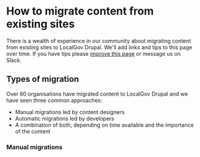 # How to migrate content from existing sites

There is a wealth of experience in our community about migrating content from existing sites to LocalGov Drupal. We'll add links and tips to this page over time. If you have tips please [improve this page](https://github.com/localgovdrupal/docs/edit/main/docs/src/content/how-to/how-to-migrate-content-from-existing-sites.md) or message us on Slack.

## Types of migration

Over 60 organisations have migrated content to LocalGov Drupal and we have seen three common approaches:

* Manual migrations led by content designers
* Automatic migrations led by developers
* A combination of both, depending on time available and the importance of the content

### Manual migrations



